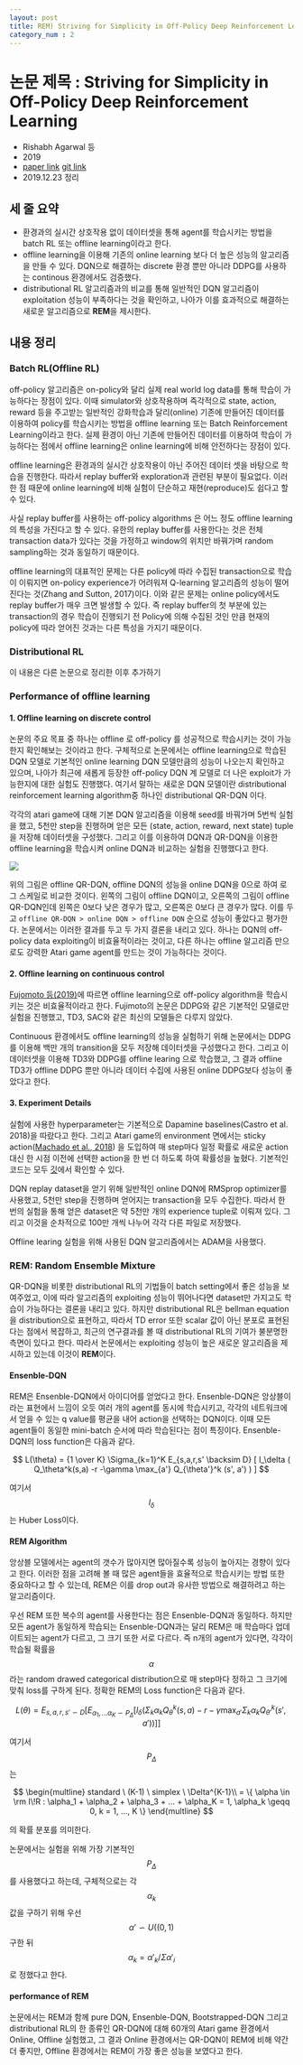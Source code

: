 ```yaml
---
layout: post
title: REM) Striving for Simplicity in Off-Policy Deep Reinforcement Learning
category_num : 2
---
```


# 논문 제목 : Striving for Simplicity in Off-Policy Deep Reinforcement Learning

- Rishabh Agarwal 등
- 2019
- [paper link](<https://arxiv.org/abs/1907.04543>) [git link](<https://github.com/google-research/batch_rl>)
- 2019.12.23 정리

## 세 줄 요약

- 환경과의 실시간 상호작용 없이 데이터셋을 통해 agent를 학습시키는 방법을 batch RL 또는 offline learning이라고 한다.
- offline learning을 이용해 기존의 online learning 보다 더 높은 성능의 알고리즘을 만들 수 있다. DQN으로 해결하는 discrete 환경 뿐만 아니라 DDPG를 사용하는 continous 환경에서도 검증했다.
- distributional RL 알고리즘과의 비교를 통해 일반적인 DQN 알고리즘이 exploitation 성능이 부족하다는 것을 확인하고, 나아가 이를 효과적으로 해결하는 새로운 알고리즘으로 **REM**을 제시한다.

## 내용 정리

### Batch RL(Offline RL)

off-policy 알고리즘은 on-policy와 달리 실제 real world log data를 통해 학습이 가능하다는 장점이 있다. 이때 simulator와 상호작용하며 즉각적으로 state, action, reward 등을 주고받는 일반적인 강화학습과 달리(online) 기존에 만들어진 데이터를 이용하여 policy를 학습시키는 방법을 offline learning 또는 Batch Reinforcement Learning이라고 한다. 실제 환경이 아닌 기존에 만들어진 데이터를 이용하여 학습이 가능하다는 점에서 offline learning은 online learning에 비해 안전하다는 장점이 있다.

offline learning은 환경과의 실시간 상호작용이 아닌 주어진 데이터 셋을 바탕으로 학습을 진행한다. 따라서 replay buffer와 exploration과 관련된 부분이 필요없다. 이러한 점 때문에 online learning에 비해 실험이 단순하고 재현(reproduce)도 쉽다고 할 수 있다.

사실 replay buffer를 사용하는 off-policy algorithms 은 어느 정도 offline learning의 특성을 가진다고 할 수 있다. 유한의 replay buffer를 사용한다는 것은 전체 transaction data가 있다는 것을 가정하고 window의 위치만 바꿔가며 random sampling하는 것과 동일하기 때문이다.

offline learning의 대표적인 문제는 다른 policy에 따라 수집된 transaction으로 학습이 이뤄지면 on-policy experience가 어려워져 Q-learning 알고리즘의 성능이 떨어진다는 것(Zhang and Sutton, 2017)이다. 이와 같은 문제는 online policy에서도 replay buffer가 매우 크면 발생할 수 있다. 즉 replay buffer의 첫 부분에 있는 transaction의 경우 학습이 진행되기 전 Policy에 의해 수집된 것인 만큼 현재의 policy에 따라 얻어진 것과는 다른 특성을 가지기 때문이다.

### Distributional RL

이 내용은 다른 논문으로 정리한 이후 추가하기

### Performance of offline learning

#### 1. Offline learning on discrete control

논문의 주요 목표 중 하나는 offline 로 off-policy 를 성공적으로 학습시키는 것이 가능한지 확인해보는 것이라고 한다. 구체적으로 논문에서는 offline learning으로 학습된 DQN 모델로 기본적인 online learning DQN 모델만큼의 성능이 나오는지 확인하고 있으며, 나아가 최근에 새롭게 등장한 off-policy DQN 계 모델로 더 나은 exploit가 가능한지에 대한 실험도 진행했다. 여기서 말하는 새로운 DQN 모델이란 distributional reinforcement learning algorithm중 하나인 distributional QR-DQN 이다.

각각의 atari game에 대해 기본 DQN 알고리즘을 이용해 seed를 바꿔가며 5번씩 실험을 했고, 5천만 step을 진행하며 얻은 모든 (state, action, reward, next state) tuple 을 저장해 데이터셋을 구성했다. 그리고 이를 이용하여 DQN과 QR-DQN을 이용한 offline learning을 학습시켜 online DQN과 비교하는 실험을 진행했다고 한다.

<img src="{{site.image_url}}/paper-review/Striving_for_Simplicity_in_Off_Policy_Deep_Reinforcement_Learning_fig2.png">

위의 그림은 offline QR-DQN, offline DQN의 성능을 online DQN을 0으로 하여 로그 스케일로 비교한 것이다. 왼쪽의 그림이 offline DQN이고, 오른쪽의 그림이 offline QR-DQN인데 왼쪽은 0보다 낮은 경우가 많고, 오른쪽은 0보다 큰 경우가 많다. 이를 두고 `offline QR-DQN > online DQN > offline DQN` 순으로 성능이 좋았다고 평가한다. 논문에서는 이러한 결과를 두고 두 가지 결론을 내리고 있다. 하나는 DQN의 off-policy data exploiting이 비효율적이라는 것이고, 다른 하나는 offline 알고리즘 만으로도 강력한 Atari game agent를 만드는 것이 가능하다는 것이다.

#### 2. Offline learning on continuous control

[Fujomoto 등(2019)](<https://arxiv.org/abs/1812.02900>)에 따르면 offline learning으로 off-policy algorithm을 학습시키는 것은 비효율적이라고 한다. Fujimoto의 논문은 DDPG와 같은 기본적인 모델로만 실험을 진행했고, TD3, SAC와 같은 최신의 모델들은 다루지 않았다.

Continuous 환경에서도 offline learning의 성능을 실험하기 위해 논문에서는 DDPG를 이용해 백만 개의 transition을 모두 저장해 데이터셋을 구성했다고 한다. 그리고 이 데이터셋을 이용해 TD3와 DDPG를 offline learing 으로 학습했고, 그 결과 offline TD3가 offline DDPG 뿐만 아니라 데이터 수집에 사용된 online DDPG보다 성능이 좋았다고 한다.

#### 3. Experiment Details

실험에 사용한 hyperparameter는 기본적으로 Dapamine baselines(Castro et al. 2018)을 따랐다고 한다. 그리고 Atari game의 environment 면에서는 sticky action([Machado et al., 2018](<https://arxiv.org/abs/1709.06009>)) 을 도입하여 매 step마다 일정 확률로 새로운 action 대신 한 시점 이전에 선택한 action을 한 번 더 하도록 하여 확률성을 높혔다. 기본적인 코드는 모두 [깃](<https://github.com/google-research/batch_rl>)에서 확인할 수 있다.

DQN replay dataset을 얻기 위해 일반적인 online DQN에 RMSprop optimizer를 사용했고, 5천만 step을 진행하며 얻어지는 transaction을 모두 수집한다. 따라서 한 번의 실험을 통해 얻은 dataset은 약 5천만 개의 experience tuple로 이뤄져 있다. 그리고 이것을 순차적으로 100만 개씩 나누어 각각 다른 파일로 저장했다.

Offline learing 실험을 위해 사용된 DQN 알고리즘에서는 ADAM을 사용했다.

### REM: Random Ensemble Mixture

QR-DQN을 비롯한 distributional RL의 기법들이 batch setting에서 좋은 성능을 보여주었고, 이에 따라 알고리즘의 exploiting 성능이 뛰어나다면 dataset만 가지고도 학습이 가능하다는 결론을 내리고 있다. 하지만 distributional RL은 bellman equation을 distribution으로 표현하고, 따라서 TD error 또한 scalar 값이 아닌 분포로 표현된다는 점에서 복잡하고, 최근의 연구결과를 볼 때 distributional RL의 기여가 불분명한 측면이 있다고 한다. 따라서 논문에서는 exploiting 성능이 높은 새로운 알고리즘을 제시하고 있는데 이것이 **REM**이다.

#### Ensenble-DQN

REM은 Ensenble-DQN에서 아이디어를 얻었다고 한다. Ensenble-DQN은 앙상블이라는 표현에서 느낌이 오듯 여러 개의 agent를 동시에 학습시키고, 각각의 네트워크에서 얻을 수 있는 q value를 평균을 내어 action을 선택하는 DQN이다. 이때 모든 agent들이 동일한 mini-batch 순서에 따라 학습된다는 점이 특징이다. Ensenble-DQN의 loss function은 다음과 같다.

$$
L(\theta) = {1 \over K} \Sigma_{k=1}^K E_{s,a,r,s' \backsim D} [ l_\delta ( Q_\theta^k(s,a) -r -\gamma \max_{a'} Q_{\theta'}^k (s', a') ) ]
$$

여기서 $$l_\delta$$는 Huber Loss이다.

#### REM Algorithm

앙상블 모델에서는 agent의 갯수가 많아지면 많아질수록 성능이 높아지는 경향이 있다고 한다. 이러한 점을 고려해 볼 때 많은 agent들을 효율적으로 학습시키는 방법 또한 중요하다고 할 수 있는데, REM은 이를 drop out과 유사한 방법으로 해결하려고 하는 알고리즘이다.

우선 REM 또한 복수의 agent를 사용한다는 점은 Ensenble-DQN과 동일하다. 하지만 모든 agent가 동일하게 학습되는 Ensenble-DQN과는 달리 REM은 매 학습마다 업데이트되는 agent가 다르고, 그 크기 또한 서로 다르다. 즉 n개의 agent가 있다면, 각각이 학습될 확률을 $$\alpha$$라는 random drawed categorical distribution으로 매 step마다 정하고 그 크기에 맞춰 loss를 구하게 된다. 정확한 REM의 Loss function은 다음과 같다.

$$
L(\theta) = E_{s,a,r,s' \backsim D} [ E_{\alpha_1, ... \alpha_K \backsim P_\Delta} [ l_\delta ( \Sigma_k \alpha_k Q_\theta^k (s,a) - r - \gamma \max_{a'} \Sigma_k \alpha_k Q_{\theta'}^k (s',a') ) ] ]
$$

여기서 $$P_\Delta$$는

$$
\begin{multline}
standard \ (K-1) \ simplex \ \Delta^{K-1}\\
= \{ \alpha \in \rm I\!R : \alpha_1 + \alpha_2 + \alpha_3 + ... + \alpha_K = 1, \alpha_k \geqq 0, k = 1, ..., K \}
\end{multline}
$$

의 확률 분포를 의미한다.

논문에서는 실험을 위해 가장 기본적인 $$P_\Delta$$를 사용했다고 하는데, 구체적으로는 각 $$\alpha_k$$ 값을 구하기 위해 우선 $$\alpha' \backsim U((0,1)$$ 구한 뒤 $$ \alpha_k = \alpha'_k / \Sigma \alpha'_i $$로 정했다고 한다.

#### performance of REM

논문에서는 REM과 함께 pure DQN, Ensenble-DQN, Bootstrapped-DQN 그리고 distributional RL의 한 종류인 QR-DQN에 대해 60개의 Atari game 환경에서 Online, Offline 실험했고, 그 결과 Online 환경에서는 QR-DQN이 REM에 비해 약간 더 좋지만, Offline 환경에서는 REM이 가장 좋은 성능을 보였다고 한다.
